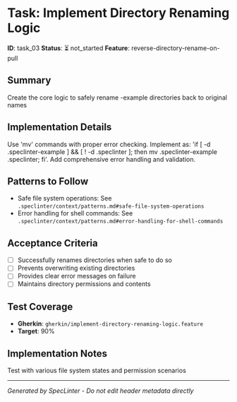 # Task: Implement Directory Renaming Logic

**ID**: task_03
**Status**: ⏳ not_started
**Feature**: reverse-directory-rename-on-pull

## Summary
Create the core logic to safely rename -example directories back to original names

## Implementation Details
Use &#x27;mv&#x27; commands with proper error checking. Implement as: &#x27;if [ -d .speclinter-example ] &amp;&amp; [ ! -d .speclinter ]; then mv .speclinter-example .speclinter; fi&#x27;. Add comprehensive error handling and validation.

## Patterns to Follow
- Safe file system operations: See `.speclinter/context/patterns.md#safe-file-system-operations`
- Error handling for shell commands: See `.speclinter/context/patterns.md#error-handling-for-shell-commands`

## Acceptance Criteria
- [ ] Successfully renames directories when safe to do so
- [ ] Prevents overwriting existing directories
- [ ] Provides clear error messages on failure
- [ ] Maintains directory permissions and contents

## Test Coverage
- **Gherkin**: `gherkin/implement-directory-renaming-logic.feature`
- **Target**: 90%

## Implementation Notes
Test with various file system states and permission scenarios

---
*Generated by SpecLinter - Do not edit header metadata directly*